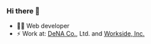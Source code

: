 ### Hi there 👋

- 🧑‍💻 Web developer
- ⚡ Work at: [DeNA Co.](https://dena.com/jp/), Ltd. and [Workside, Inc.](https://onn-hr.com/)
